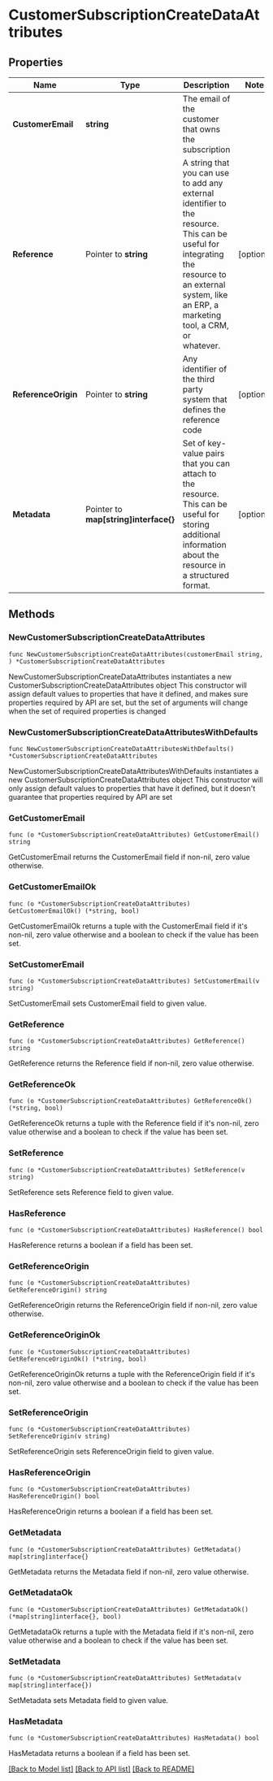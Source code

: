 # CustomerSubscriptionCreateDataAttributes

## Properties

Name | Type | Description | Notes
------------ | ------------- | ------------- | -------------
**CustomerEmail** | **string** | The email of the customer that owns the subscription | 
**Reference** | Pointer to **string** | A string that you can use to add any external identifier to the resource. This can be useful for integrating the resource to an external system, like an ERP, a marketing tool, a CRM, or whatever. | [optional] 
**ReferenceOrigin** | Pointer to **string** | Any identifier of the third party system that defines the reference code | [optional] 
**Metadata** | Pointer to **map[string]interface{}** | Set of key-value pairs that you can attach to the resource. This can be useful for storing additional information about the resource in a structured format. | [optional] 

## Methods

### NewCustomerSubscriptionCreateDataAttributes

`func NewCustomerSubscriptionCreateDataAttributes(customerEmail string, ) *CustomerSubscriptionCreateDataAttributes`

NewCustomerSubscriptionCreateDataAttributes instantiates a new CustomerSubscriptionCreateDataAttributes object
This constructor will assign default values to properties that have it defined,
and makes sure properties required by API are set, but the set of arguments
will change when the set of required properties is changed

### NewCustomerSubscriptionCreateDataAttributesWithDefaults

`func NewCustomerSubscriptionCreateDataAttributesWithDefaults() *CustomerSubscriptionCreateDataAttributes`

NewCustomerSubscriptionCreateDataAttributesWithDefaults instantiates a new CustomerSubscriptionCreateDataAttributes object
This constructor will only assign default values to properties that have it defined,
but it doesn't guarantee that properties required by API are set

### GetCustomerEmail

`func (o *CustomerSubscriptionCreateDataAttributes) GetCustomerEmail() string`

GetCustomerEmail returns the CustomerEmail field if non-nil, zero value otherwise.

### GetCustomerEmailOk

`func (o *CustomerSubscriptionCreateDataAttributes) GetCustomerEmailOk() (*string, bool)`

GetCustomerEmailOk returns a tuple with the CustomerEmail field if it's non-nil, zero value otherwise
and a boolean to check if the value has been set.

### SetCustomerEmail

`func (o *CustomerSubscriptionCreateDataAttributes) SetCustomerEmail(v string)`

SetCustomerEmail sets CustomerEmail field to given value.


### GetReference

`func (o *CustomerSubscriptionCreateDataAttributes) GetReference() string`

GetReference returns the Reference field if non-nil, zero value otherwise.

### GetReferenceOk

`func (o *CustomerSubscriptionCreateDataAttributes) GetReferenceOk() (*string, bool)`

GetReferenceOk returns a tuple with the Reference field if it's non-nil, zero value otherwise
and a boolean to check if the value has been set.

### SetReference

`func (o *CustomerSubscriptionCreateDataAttributes) SetReference(v string)`

SetReference sets Reference field to given value.

### HasReference

`func (o *CustomerSubscriptionCreateDataAttributes) HasReference() bool`

HasReference returns a boolean if a field has been set.

### GetReferenceOrigin

`func (o *CustomerSubscriptionCreateDataAttributes) GetReferenceOrigin() string`

GetReferenceOrigin returns the ReferenceOrigin field if non-nil, zero value otherwise.

### GetReferenceOriginOk

`func (o *CustomerSubscriptionCreateDataAttributes) GetReferenceOriginOk() (*string, bool)`

GetReferenceOriginOk returns a tuple with the ReferenceOrigin field if it's non-nil, zero value otherwise
and a boolean to check if the value has been set.

### SetReferenceOrigin

`func (o *CustomerSubscriptionCreateDataAttributes) SetReferenceOrigin(v string)`

SetReferenceOrigin sets ReferenceOrigin field to given value.

### HasReferenceOrigin

`func (o *CustomerSubscriptionCreateDataAttributes) HasReferenceOrigin() bool`

HasReferenceOrigin returns a boolean if a field has been set.

### GetMetadata

`func (o *CustomerSubscriptionCreateDataAttributes) GetMetadata() map[string]interface{}`

GetMetadata returns the Metadata field if non-nil, zero value otherwise.

### GetMetadataOk

`func (o *CustomerSubscriptionCreateDataAttributes) GetMetadataOk() (*map[string]interface{}, bool)`

GetMetadataOk returns a tuple with the Metadata field if it's non-nil, zero value otherwise
and a boolean to check if the value has been set.

### SetMetadata

`func (o *CustomerSubscriptionCreateDataAttributes) SetMetadata(v map[string]interface{})`

SetMetadata sets Metadata field to given value.

### HasMetadata

`func (o *CustomerSubscriptionCreateDataAttributes) HasMetadata() bool`

HasMetadata returns a boolean if a field has been set.


[[Back to Model list]](../README.md#documentation-for-models) [[Back to API list]](../README.md#documentation-for-api-endpoints) [[Back to README]](../README.md)


